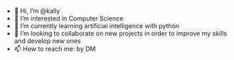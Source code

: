 - 👋 Hi, I’m @kally
- 👀 I’m interested in Computer Science
- 🌱 I’m currently learning artificial intelligence with python 
- 💞️ I’m looking to collaborate on new projects in order to improve my skills and develop new ones 
- 📫 How to reach me: by DM 

<!---
VinDazy/VinDazy is a ✨ special ✨ repository because its `README.md` (this file) appears on your GitHub profile.
You can click the Preview link to take a look at your changes.
--->
